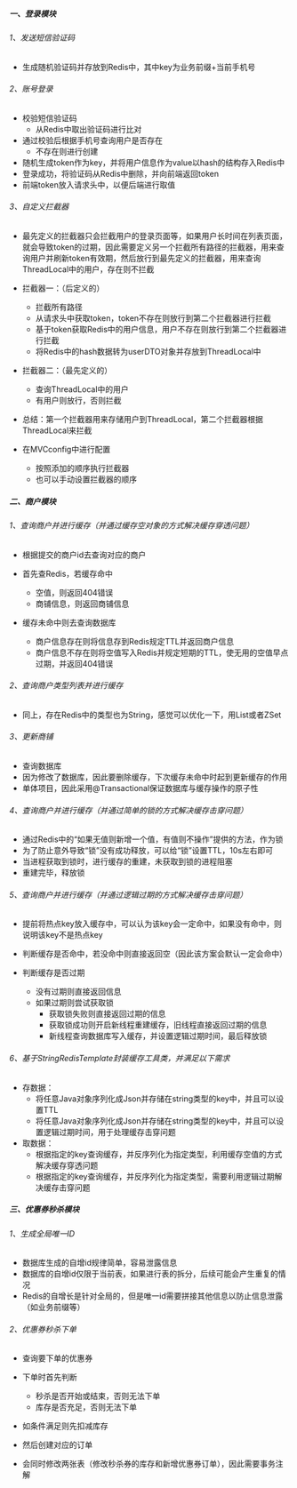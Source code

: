 ##### 一、登录模块

###### 1、发送短信验证码

- 生成随机验证码并存放到Redis中，其中key为业务前缀+当前手机号

###### 2、账号登录

- 校验短信验证码
    - 从Redis中取出验证码进行比对
- 通过校验后根据手机号查询用户是否存在
    - 不存在则进行创建
- 随机生成token作为key，并将用户信息作为value以hash的结构存入Redis中
- 登录成功，将验证码从Redis中删除，并向前端返回token
- 前端token放入请求头中，以便后端进行取值

###### 3、自定义拦截器

- 最先定义的拦截器只会拦截用户的登录页面等，如果用户长时间在列表页面，就会导致token的过期，因此需要定义另一个拦截所有路径的拦截器，用来查询用户并刷新token有效期，然后放行到最先定义的拦截器，用来查询ThreadLocal中的用户，存在则不拦截

- 拦截器一：（后定义的）
    - 拦截所有路径
    - 从请求头中获取token，token不存在则放行到第二个拦截器进行拦截
    - 基于token获取Redis中的用户信息，用户不存在则放行到第二个拦截器进行拦截
    - 将Redis中的hash数据转为userDTO对象并存放到ThreadLocal中
- 拦截器二：（最先定义的）
    - 查询ThreadLocal中的用户
    - 有用户则放行，否则拦截
- 总结：第一个拦截器用来存储用户到ThreadLocal，第二个拦截器根据ThreadLocal来拦截
- 在MVCconfig中进行配置
    - 按照添加的顺序执行拦截器
    - 也可以手动设置拦截器的顺序



##### 二、商户模块

###### 1、查询商户并进行缓存（并通过缓存空对象的方式解决缓存穿透问题）

- 根据提交的商户id去查询对应的商户
- 首先查Redis，若缓存命中
    - 空值，则返回404错误
    - 商铺信息，则返回商铺信息

- 缓存未命中则去查询数据库
    - 商户信息存在则将信息存到Redis规定TTL并返回商户信息
    - 商户信息不存在则将空值写入Redis并规定短期的TTL，使无用的空值早点过期，并返回404错误

###### 2、查询商户类型列表并进行缓存

- 同上，存在Redis中的类型也为String，感觉可以优化一下，用List或者ZSet

###### 3、更新商铺

- 查询数据库
- 因为修改了数据库，因此要删除缓存，下次缓存未命中时起到更新缓存的作用
- 单体项目，因此采用@Transactional保证数据库与缓存操作的原子性

###### 4、查询商户并进行缓存（并通过简单的锁的方式解决缓存击穿问题）

- 通过Redis中的“如果无值则新增一个值，有值则不操作”提供的方法，作为锁
- 为了防止意外导致“锁”没有成功释放，可以给“锁”设置TTL，10s左右即可
- 当进程获取到锁时，进行缓存的重建，未获取到锁的进程阻塞
- 重建完毕，释放锁

###### 5、查询商户并进行缓存（并通过逻辑过期的方式解决缓存击穿问题）

- 提前将热点key放入缓存中，可以认为该key会一定命中，如果没有命中，则说明该key不是热点key

- 判断缓存是否命中，若没命中则直接返回空（因此该方案会默认一定会命中）
- 判断缓存是否过期
    - 没有过期则直接返回信息
    - 如果过期则尝试获取锁
        - 获取锁失败则直接返回过期的信息
        - 获取锁成功则开启新线程重建缓存，旧线程直接返回过期的信息
        - 新线程查询数据库写入缓存，并设置逻辑过期时间，最后释放锁

###### 6、基于StringRedisTemplate封装缓存工具类，并满足以下需求

- 存数据：
    - 将任意Java对象序列化成Json并存储在string类型的key中，并且可以设置TTL
    - 将任意Java对象序列化成Json并存储在string类型的key中，并且可以设置逻辑过期时间，用于处理缓存击穿问题
- 取数据：
    - 根据指定的key查询缓存，并反序列化为指定类型，利用缓存空值的方式解决缓存穿透问题
    - 根据指定的key查询缓存，并反序列化为指定类型，需要利用逻辑过期解决缓存击穿问题



##### 三、优惠券秒杀模块

###### 1、生成全局唯一ID

- 数据库生成的自增id规律简单，容易泄露信息
- 数据库的自增id仅限于当前表，如果进行表的拆分，后续可能会产生重复的情况
- Redis的自增长是针对全局的，但是唯一id需要拼接其他信息以防止信息泄露（如业务前缀等）

###### 2、优惠券秒杀下单

- 查询要下单的优惠券

- 下单时首先判断
    - 秒杀是否开始或结束，否则无法下单
    - 库存是否充足，否则无法下单
- 如条件满足则先扣减库存
- 然后创建对应的订单
- 会同时修改两张表（修改秒杀券的库存和新增优惠券订单），因此需要事务注解
